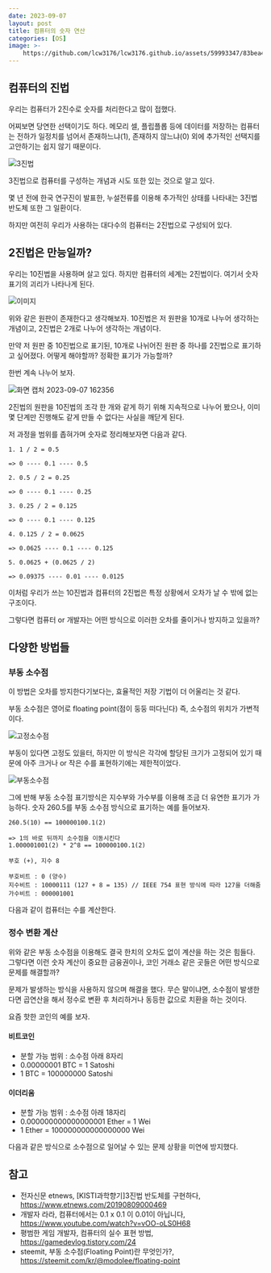 ```yaml
---
date: 2023-09-07
layout: post
title: 컴퓨터의 숫자 연산
categories: [OS]
image: >-
    https://github.com/lcw3176/lcw3176.github.io/assets/59993347/83bea406-d0fa-44bc-b470-0897a920f1e4
---
```


## 컴퓨터의 진법

우리는 컴퓨터가 2진수로 숫자를 처리한다고 많이 접했다.

어찌보면 당연한 선택이기도 하다. 
메모리 셀, 플립플롭 등에 데이터를 저장하는 컴퓨터는
전하가 일정치를 넘어서 존재하느냐(1), 존재하지 않느냐(0) 외에 추가적인 선택지를 고안하기는
쉽지 않기 때문이다.

![3진법](https://img.etnews.com/photonews/1908/1214030_20190809183639_236_0003.jpg)

3진법으로 컴퓨터를 구성하는 개념과 시도 또한 있는 것으로 알고 있다.

몇 년 전에 한국 연구진이 발표한, 누설전류를 이용해 추가적인 상태를 나타내는 3진법 반도체 또한 그 일환이다.

하지만 여전히 우리가 사용하는 대다수의 컴퓨터는 2진법으로 구성되어 있다.

## 2진법은 만능일까?

우리는 10진법을 사용하며 살고 있다. 하지만 컴퓨터의 세계는 2진법이다.
여기서 숫자 표기의 괴리가 나타나게 된다.

![이미지](https://github.com/lcw3176/lcw3176.github.io/assets/59993347/9615cd4e-a284-47f8-a938-e2657a4e42e0)

위와 같은 원판이 존재한다고 생각해보자.
10진법은 저 원판을 10개로 나누어 생각하는 개념이고, 2진법은 2개로 나누어 생각하는 개념이다.

만약 저 원판 중 10진법으로 표기된, 10개로 나뉘어진 원판 중 하나를 2진법으로 표기하고 싶어졌다.
어떻게 해야할까? 정확한 표기가 가능할까?

한번 계속 나누어 보자.

![화면 캡처 2023-09-07 162356](https://github.com/lcw3176/lcw3176.github.io/assets/59993347/10cdf534-eef4-477d-b039-aa2454db47d7)

2진법의 원판을 10진법의 조각 한 개와 같게 하기 위해 지속적으로 나누어 봤으나, 
이미 몇 단계만 진행해도 같게 만들 수 없다는 사실을 깨닫게 된다.

저 과정을 범위를 좁혀가며 숫자로 정리해보자면 다음과 같다.

```
1. 1 / 2 = 0.5 

=> 0 ---- 0.1 ---- 0.5

2. 0.5 / 2 = 0.25

=> 0 ---- 0.1 ---- 0.25

3. 0.25 / 2 = 0.125

=> 0 ---- 0.1 ---- 0.125

4. 0.125 / 2 = 0.0625

=> 0.0625 ---- 0.1 ---- 0.125

5. 0.0625 + (0.0625 / 2)

=> 0.09375 ---- 0.01 ---- 0.0125
```

이처럼 우리가 쓰는 10진법과 컴퓨터의 2진법은 특정 상황에서 오차가 날 수 밖에 없는 구조이다.

그렇다면 컴퓨터 or 개발자는 어떤 방식으로 이러한 오차를 줄이거나 방지하고 있을까?

## 다양한 방법들

### 부동 소수점

이 방법은 오차를 방지한다기보다는, 효율적인 저장 기법이 더 어울리는 것 같다.

부동 소수점은 영어로 floating point(점이 둥둥 떠다닌다) 즉, 소수점의 위치가 가변적이다.

![고정소수점](https://img1.daumcdn.net/thumb/R1280x0/?scode=mtistory2&fname=https%3A%2F%2Fblog.kakaocdn.net%2Fdn%2FbpqJqs%2FbtqE7Q45m4a%2FvRBa0EB2hGftx3kh0yKnpk%2Fimg.png)

부동이 있다면 고정도 있을터, 하지만 이 방식은 각각에 할당된 크기가 고정되어 있기 때문에
아주 크거나 or 작은 수를 표현하기에는 제한적이었다.

![부동소수점](https://steemitimages.com/DQme3vRe1nGigGs1GfZkU5ffbufAs1gSNT4MKqR7F1PcxCi/IEEE754.png)

그에 반해 부동 소수점 표기방식은 지수부와 가수부를 이용해 조금 더 유연한 표기가 가능하다.
숫자 260.5를 부동 소수점 방식으로 표기하는 예를 들어보자.

```
260.5(10) == 100000100.1(2)

=> 1의 바로 뒤까지 소수점을 이동시킨다
1.000001001(2) * 2^8 == 100000100.1(2)

부호 (+), 지수 8

부호비트 : 0 (양수)
지수비트 : 10000111 (127 + 8 = 135) // IEEE 754 표현 방식에 따라 127을 더해줌
가수비트 : 000001001
```

다음과 같이 컴퓨터는 수를 계산한다.

### 정수 변환 계산

위와 같은 부동 소수점을 이용해도 결국 한치의 오차도 없이 계산을 하는 것은 힘들다.
그렇다면 이런 숫자 계산이 중요한 금융권이나, 코인 거래소 같은 곳들은 어떤 방식으로 문제를 해결할까?

문제가 발생하는 방식을 사용하지 않으며 해결을 했다. 
무슨 말이냐면, 소수점이 발생한다면 곱연산을 해서 정수로 변환 후 처리하거나 동등한 값으로 치환을 하는 것이다.

요즘 핫한 코인의 예를 보자.

#### 비트코인
- 분할 가능 범위 : 소수점 아래 8자리
- 0.00000001 BTC = 1 Satoshi
- 1 BTC = 100000000 Satoshi

#### 이더리움
- 분할 가능 범위 : 소수점 아래 18자리
- 0.000000000000000001 Ether = 1 Wei
- 1 Ether = 100000000000000000 Wei

다음과 같은 방식으로 소수점으로 일어날 수 있는 문제 상황을 미연에 방지했다.

## 참고
- 전자신문 etnews, [KISTI과학향기]3진법 반도체를 구현하다, https://www.etnews.com/20190809000469
- 개발자 라라, 컴퓨터에서는 0.1 x 0.1 이 0.01이 아닙니다, https://www.youtube.com/watch?v=vOO-oLS0H68
- 평범한 게임 개발자, 컴퓨터의 실수 표현 방법, https://gamedevlog.tistory.com/24
- steemit, 부동 소수점(Floating Point)란 무엇인가?, https://steemit.com/kr/@modolee/floating-point